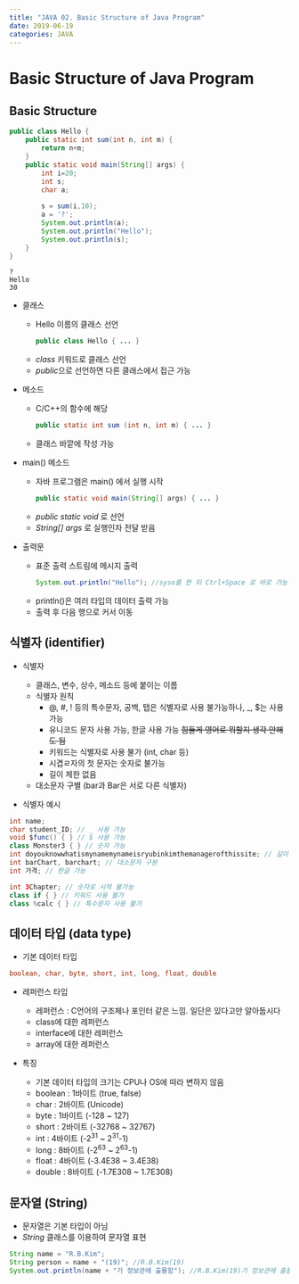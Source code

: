 ```yaml
---
title: "JAVA 02. Basic Structure of Java Program"
date: 2019-06-19
categories: JAVA
---
```


# Basic Structure of Java Program

## Basic Structure

~~~java
public class Hello {
	public static int sum(int n, int m) {
		return n+m;
	}
	public static void main(String[] args) {
		int i=20;
		int s;
		char a;
		
		s = sum(i,10);
		a = '?';
		System.out.println(a);
		System.out.println("Hello");
		System.out.println(s);
	}
}
~~~
```
?
Hello
30
```

* 클래스
  * Hello 이름의 클래스 선언
    ~~~java
    public class Hello { ... }
    ~~~
  * *class* 키워드로 클래스 선언
  * *public*으로 선언하면 다른 클래스에서 접근 가능

* 메소드
  * C/C++의 함수에 해당
    ~~~java
    public static int sum (int n, int m) { ... }
    ~~~
  * 클래스 바깥에 작성 가능
  
* main() 메소드
  * 자바 프로그램은 main() 에서 실행 시작
    ~~~java
    public static void main(String[] args) { ... }
    ~~~
  * *public static void* 로 선언
  * *String[] args* 로 실행인자 전달 받음
  
* 출력문
  * 표준 출력 스트림에 메시지 출력
    ~~~java
    System.out.println("Hello"); //syso를 한 뒤 Ctrl+Space 로 바로 가능
    ~~~
  * println()은 여러 타입의 데이터 출력 가능
  * 출력 후 다음 행으로 커서 이동
  
## 식별자 (identifier)
* 식별자
  * 클래스, 변수, 상수, 메소드 등에 붙이는 이름
  * 식별자 원칙
    * @, #, ! 등의 특수문자, 공백, 탭은 식별자로 사용 불가능하나, _, $는 사용 가능
    * 유니코드 문자 사용 가능, 한글 사용 가능 ~~힘들게 영어로 뭐할지 생각 안해도 됨~~
    * 키워드는 식별자로 사용 불가 (int, char 등)
    * 시겹ㄹ자의 첫 문자는 숫자로 불가능
    * 길이 제한 없음
  * 대소문자 구별 (bar과 Bar은 서로 다른 식별자)
  
* 식별자 예시

~~~java
int name;
char student_ID; // _ 사용 가능
void $func() { } // $ 사용 가능
class Monster3 { } // 숫자 가능
int doyouknowwhatismynamemynameisryubinkimthemanagerofthissite; // 길이 제한 없음
int barChart, barchart; // 대소문자 구분
int 가격; // 한글 가능

int 3Chapter; // 숫자로 시작 불가능
class if { } // 키워드 사용 불가
class %calc { } // 특수문자 사용 불가
~~~

## 데이터 타입 (data type)
* 기본 데이터 타입

~~~java
boolean, char, byte, short, int, long, float, double
~~~

* 레퍼런스 타입
  * 레퍼런스 : C언어의 구조체나 포인터 같은 느낌. 일단은 있다고만 알아둡시다
  * class에 대한 레퍼런스
  * interface에 대한 레퍼런스
  * array에 대한 레퍼런스
  
* 특징
  * 기본 데이터 타입의 크기는 CPU나 OS에 따라 변하지 않음
  * boolean : 1바이트 (true, false)
  * char : 2바이트 (Unicode)
  * byte : 1바이트 (-128 ~ 127)
  * short : 2바이트 (-32768 ~ 32767)
  * int : 4바이트 (-2<sup>31</sup> ~ 2<sup>31</sup>-1)
  * long : 8바이트 (-2<sup>63</sup> ~ 2<sup>63</sup>-1)
  * float : 4바이트 (-3.4E38 ~ 3.4E38)
  * double : 8바이트 (-1.7E308 ~ 1.7E308)
  
## 문자열 (String)
* 문자열은 기본 타입이 아님
* *String* 클래스를 이용하여 문자열 표현

~~~java
String name = "R.B.Kim";
String person = name + "(19)"; //R.B.Kim(19)
System.out.println(name + "가 정보관에 출몰함"); //R.B.Kim(19)가 정보관에 출몰함
~~~

